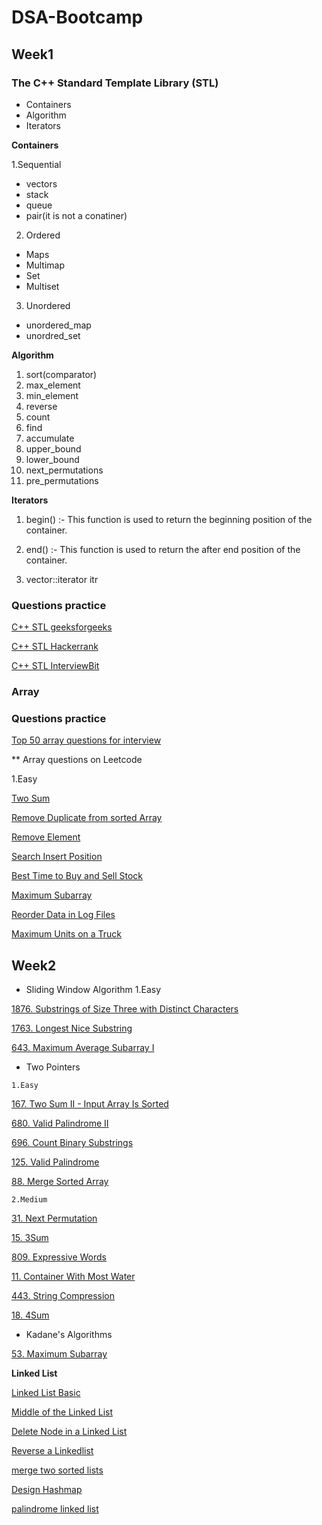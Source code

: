 # DSA-Bootcamp
## Week1
### The C++ Standard Template Library (STL)
- Containers
- Algorithm
- Iterators

**Containers**

1.Sequential
 - vectors
 - stack
 - queue
 - pair(it is not a conatiner)
 2. Ordered
 - Maps
 - Multimap
 - Set
 - Multiset
 3. Unordered
 - unordered_map
 - unordred_set

**Algorithm**

1. sort(comparator)
2. max_element
3. min_element
4. reverse
5. count
6. find
7. accumulate
8. upper_bound
9. lower_bound
10. next_permutations
11. pre_permutations

**Iterators**

1. begin() :- This function is used to return the beginning position of the container.

2. end() :- This function is used to return the after end position of the container.
3. vector<int>::iterator itr
 
 ### Questions practice
 [C++ STL geeksforgeeks ](https://practice.geeksforgeeks.org/batch/fork-cpp)
 
 [C++ STL Hackerrank ](https://www.hackerrank.com/domains/cpp/stl/page/1)
 
 [C++ STL InterviewBit ](https://www.interviewbit.com/courses/fast-track-cpp/topics/stl/)
 
 ### Array
 
 ### Questions practice
 
 [Top 50 array questions for interview](https://www.geeksforgeeks.org/top-50-array-coding-problems-for-interviews/)
 
  ** Array questions on Leetcode
 
 1.Easy
 
 [ Two Sum](https://leetcode.com/problems/two-sum/)
 
 [ Remove Duplicate from sorted Array ](https://leetcode.com/problems/remove-duplicates-from-sorted-array/)
 
 [ Remove Element ](https://leetcode.com/problems/remove-element/)
 
 [ Search Insert Position ](https://leetcode.com/problems/search-insert-position/)
 
 [ Best Time to Buy and Sell Stock ](https://leetcode.com/problems/best-time-to-buy-and-sell-stock/)
 
 [ Maximum Subarray ](https://leetcode.com/problems/maximum-subarray/)
 
 [ Reorder Data in Log Files ](https://leetcode.com/problems/reorder-data-in-log-files/)
 
 [ Maximum Units on a Truck ](https://leetcode.com/problems/maximum-units-on-a-truck/)
 
 ## Week2
   *  Sliding Window Algorithm
   1.Easy
 
   [1876. Substrings of Size Three with Distinct Characters](https://leetcode.com/problems/substrings-of-size-three-with-distinct-characters/)
 
   [1763. Longest Nice Substring](https://leetcode.com/problems/longest-nice-substring/)
 
   [643. Maximum Average Subarray I](https://leetcode.com/problems/maximum-average-subarray-i/)
 
   *  Two Pointers
 
    1.Easy 
 
   [ 167. Two Sum II - Input Array Is Sorted ](https://leetcode.com/problems/two-sum-ii-input-array-is-sorted/)
 
   [ 680. Valid Palindrome II ](https://leetcode.com/problems/valid-palindrome-ii/)
 
   [ 696. Count Binary Substrings ](https://leetcode.com/problems/count-binary-substrings/)
    
   [ 125. Valid Palindrome ](https://leetcode.com/problems/valid-palindrome/)
    
   [ 88. Merge Sorted Array ](https://leetcode.com/problems/merge-sorted-array/)
 
    2.Medium
 
   [ 31. Next Permutation ](https://leetcode.com/problems/next-permutation/)
 
   [ 15. 3Sum ](https://leetcode.com/problems/3sum/)
 
   [ 809. Expressive Words ](https://leetcode.com/problems/expressive-words/)
 
   [ 11. Container With Most Water ](https://leetcode.com/problems/container-with-most-water/)
     
   [ 443. String Compression ](https://leetcode.com/problems/string-compression/)
   
   [ 18. 4Sum ](https://leetcode.com/problems/4sum/)
 
   *  Kadane's Algorithms
 
   [ 53. Maximum Subarray ](https://leetcode.com/problems/maximum-subarray/)
  
 **Linked List**
  
 [Linked List Basic](https://practice.geeksforgeeks.org/explore/?category%5B%5D=Linked%20List&difficulty%5B%5D=-2&difficulty%5B%5D=-1&page=1&category%5B%5D=Linked%20List)
 
 [Middle of the Linked List](https://leetcode.com/problems/middle-of-the-linked-list/)
 
 [Delete Node in a Linked List](https://leetcode.com/problems/middle-of-the-linked-list/)
 
 [Reverse a Linkedlist](https://leetcode.com/problems/reverse-linked-list/)
 
 [merge two sorted lists](https://leetcode.com/problems/merge-two-sorted-lists/)
 
 [Design Hashmap](https://leetcode.com/problems/design-hashmap/)
 
 [palindrome linked list](https://leetcode.com/problems/palindrome-linked-list/)
